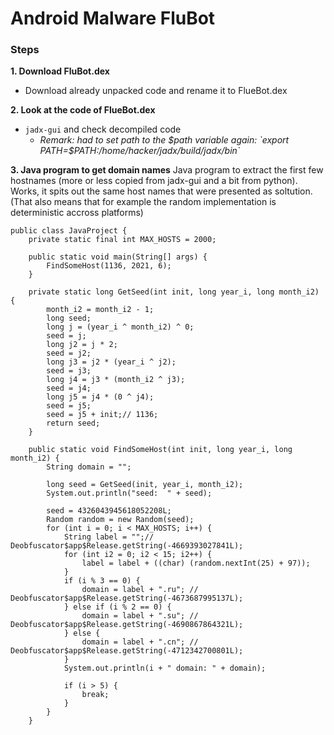 # Android Malware FluBot
### Steps

**1. Download FluBot.dex**
- Download already unpacked code and rename it to FlueBot.dex


**2. Look at the code of FlueBot.dex**
- `jadx-gui` and check decompiled code
  - *Remark: had to set path to the $path variable again: `export PATH=$PATH:/home/hacker/jadx/build/jadx/bin`*

**3. Java program to get domain names**
Java program to extract the first few hostnames (more or less copied from jadx-gui and a bit from python). Works, it spits out the same host names that were presented as soltution. (That also means that for example the random implementation is deterministic accross platforms)
```
public class JavaProject {
	private static final int MAX_HOSTS = 2000;

	public static void main(String[] args) {
		FindSomeHost(1136, 2021, 6);
	}

	private static long GetSeed(int init, long year_i, long month_i2) {
		month_i2 = month_i2 - 1;
		long seed;
		long j = (year_i ^ month_i2) ^ 0;
		seed = j;
		long j2 = j * 2;
		seed = j2;
		long j3 = j2 * (year_i ^ j2);
		seed = j3;
		long j4 = j3 * (month_i2 ^ j3);
		seed = j4;
		long j5 = j4 * (0 ^ j4);
		seed = j5;
		seed = j5 + init;// 1136;
		return seed;
	}

	public static void FindSomeHost(int init, long year_i, long month_i2) {
		String domain = "";

		long seed = GetSeed(init, year_i, month_i2);
		System.out.println("seed:  " + seed);

		seed = 4326043945618052208L;
		Random random = new Random(seed);
		for (int i = 0; i < MAX_HOSTS; i++) {
			String label = "";// Deobfuscator$app$Release.getString(-4669393027841L);
			for (int i2 = 0; i2 < 15; i2++) {
				label = label + ((char) (random.nextInt(25) + 97));
			}
			if (i % 3 == 0) {
				domain = label + ".ru"; // Deobfuscator$app$Release.getString(-4673687995137L);
			} else if (i % 2 == 0) {
				domain = label + ".su"; // Deobfuscator$app$Release.getString(-4690867864321L);
			} else {
				domain = label + ".cn"; // Deobfuscator$app$Release.getString(-4712342700801L);
			}
			System.out.println(i + " domain: " + domain);

			if (i > 5) {
				break;
			}
		}
	}

```